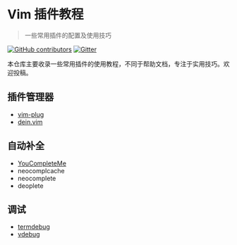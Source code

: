 # Vim 插件教程

> 一些常用插件的配置及使用技巧

[![GitHub contributors](https://img.shields.io/github/contributors/vim-china/plugins-tutorial.svg)](https://github.com/vim-china/plugins-tutorial/graphs/contributors)
[![Gitter](https://badges.gitter.im/SpaceVim/cn.svg)](https://gitter.im/SpaceVim/cn)

本仓库主要收录一些常用插件的使用教程，不同于帮助文档，专注于实用技巧。欢迎投稿。

## 插件管理器

- [vim-plug](vim-plug.md)
- [dein.vim](dein.md)

## 自动补全

- [YouCompleteMe](YouCompleteMe.md)
- neocomplcache
- neocomplete
- deoplete

## 调试

- [termdebug](termdebug.md)
- [vdebug](vdebug.md)
